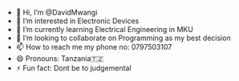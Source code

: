 - 👋 Hi, I’m @DavidMwangi
- 👀 I’m interested in Electronic Devices
- 🌱 I’m currently learning Electrical Engineering in MKU
- 💞️ I’m looking to collaborate on Programming as my best decision
- 📫 How to reach me my phone no: 0797503107
- 😄 Pronouns: Tanzania🇹🇿
- ⚡ Fun fact: Dont be to judgemental

<!---
DavidMwangijr/DavidMwangijr is a ✨ special ✨ repository because its `README.md` (this file) appears on your GitHub profile.
You can click the Preview link to take a look at your changes.
--->
